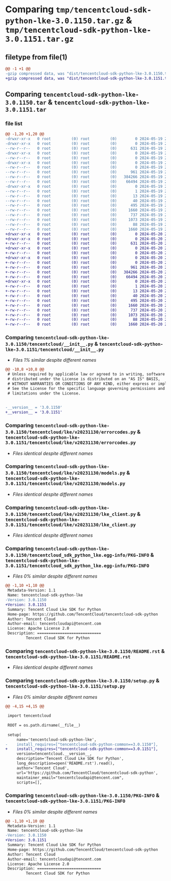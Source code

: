 # Comparing `tmp/tencentcloud-sdk-python-lke-3.0.1150.tar.gz` & `tmp/tencentcloud-sdk-python-lke-3.0.1151.tar.gz`

## filetype from file(1)

```diff
@@ -1 +1 @@
-gzip compressed data, was "dist/tencentcloud-sdk-python-lke-3.0.1150.tar", last modified: Sun May 19 21:15:20 2024, max compression
+gzip compressed data, was "dist/tencentcloud-sdk-python-lke-3.0.1151.tar", last modified: Mon May 20 20:46:44 2024, max compression
```

## Comparing `tencentcloud-sdk-python-lke-3.0.1150.tar` & `tencentcloud-sdk-python-lke-3.0.1151.tar`

### file list

```diff
@@ -1,20 +1,20 @@
-drwxr-xr-x   0 root         (0) root         (0)        0 2024-05-19 21:15:20.000000 tencentcloud-sdk-python-lke-3.0.1150/
-drwxr-xr-x   0 root         (0) root         (0)        0 2024-05-19 21:15:20.000000 tencentcloud-sdk-python-lke-3.0.1150/tencentcloud/
--rw-r--r--   0 root         (0) root         (0)      631 2024-05-19 21:15:20.000000 tencentcloud-sdk-python-lke-3.0.1150/tencentcloud/__init__.py
-drwxr-xr-x   0 root         (0) root         (0)        0 2024-05-19 21:15:20.000000 tencentcloud-sdk-python-lke-3.0.1150/tencentcloud/lke/
--rw-r--r--   0 root         (0) root         (0)        0 2024-05-19 21:15:20.000000 tencentcloud-sdk-python-lke-3.0.1150/tencentcloud/lke/__init__.py
-drwxr-xr-x   0 root         (0) root         (0)        0 2024-05-19 21:15:20.000000 tencentcloud-sdk-python-lke-3.0.1150/tencentcloud/lke/v20231130/
--rw-r--r--   0 root         (0) root         (0)        0 2024-05-19 21:15:20.000000 tencentcloud-sdk-python-lke-3.0.1150/tencentcloud/lke/v20231130/__init__.py
--rw-r--r--   0 root         (0) root         (0)      961 2024-05-19 21:15:20.000000 tencentcloud-sdk-python-lke-3.0.1150/tencentcloud/lke/v20231130/errorcodes.py
--rw-r--r--   0 root         (0) root         (0)   384266 2024-05-19 21:15:20.000000 tencentcloud-sdk-python-lke-3.0.1150/tencentcloud/lke/v20231130/models.py
--rw-r--r--   0 root         (0) root         (0)    66494 2024-05-19 21:15:20.000000 tencentcloud-sdk-python-lke-3.0.1150/tencentcloud/lke/v20231130/lke_client.py
-drwxr-xr-x   0 root         (0) root         (0)        0 2024-05-19 21:15:20.000000 tencentcloud-sdk-python-lke-3.0.1150/tencentcloud_sdk_python_lke.egg-info/
--rw-r--r--   0 root         (0) root         (0)        1 2024-05-19 21:15:20.000000 tencentcloud-sdk-python-lke-3.0.1150/tencentcloud_sdk_python_lke.egg-info/dependency_links.txt
--rw-r--r--   0 root         (0) root         (0)       13 2024-05-19 21:15:20.000000 tencentcloud-sdk-python-lke-3.0.1150/tencentcloud_sdk_python_lke.egg-info/top_level.txt
--rw-r--r--   0 root         (0) root         (0)       40 2024-05-19 21:15:20.000000 tencentcloud-sdk-python-lke-3.0.1150/tencentcloud_sdk_python_lke.egg-info/requires.txt
--rw-r--r--   0 root         (0) root         (0)      495 2024-05-19 21:15:20.000000 tencentcloud-sdk-python-lke-3.0.1150/tencentcloud_sdk_python_lke.egg-info/SOURCES.txt
--rw-r--r--   0 root         (0) root         (0)     1660 2024-05-19 21:15:20.000000 tencentcloud-sdk-python-lke-3.0.1150/tencentcloud_sdk_python_lke.egg-info/PKG-INFO
--rw-r--r--   0 root         (0) root         (0)      737 2024-05-19 21:15:20.000000 tencentcloud-sdk-python-lke-3.0.1150/README.rst
--rw-r--r--   0 root         (0) root         (0)     1073 2024-05-19 21:15:20.000000 tencentcloud-sdk-python-lke-3.0.1150/setup.py
--rw-r--r--   0 root         (0) root         (0)       88 2024-05-19 21:15:20.000000 tencentcloud-sdk-python-lke-3.0.1150/setup.cfg
--rw-r--r--   0 root         (0) root         (0)     1660 2024-05-19 21:15:20.000000 tencentcloud-sdk-python-lke-3.0.1150/PKG-INFO
+drwxr-xr-x   0 root         (0) root         (0)        0 2024-05-20 20:46:44.000000 tencentcloud-sdk-python-lke-3.0.1151/
+drwxr-xr-x   0 root         (0) root         (0)        0 2024-05-20 20:46:44.000000 tencentcloud-sdk-python-lke-3.0.1151/tencentcloud/
+-rw-r--r--   0 root         (0) root         (0)      631 2024-05-20 20:46:44.000000 tencentcloud-sdk-python-lke-3.0.1151/tencentcloud/__init__.py
+drwxr-xr-x   0 root         (0) root         (0)        0 2024-05-20 20:46:44.000000 tencentcloud-sdk-python-lke-3.0.1151/tencentcloud/lke/
+-rw-r--r--   0 root         (0) root         (0)        0 2024-05-20 20:46:44.000000 tencentcloud-sdk-python-lke-3.0.1151/tencentcloud/lke/__init__.py
+drwxr-xr-x   0 root         (0) root         (0)        0 2024-05-20 20:46:44.000000 tencentcloud-sdk-python-lke-3.0.1151/tencentcloud/lke/v20231130/
+-rw-r--r--   0 root         (0) root         (0)        0 2024-05-20 20:46:44.000000 tencentcloud-sdk-python-lke-3.0.1151/tencentcloud/lke/v20231130/__init__.py
+-rw-r--r--   0 root         (0) root         (0)      961 2024-05-20 20:46:44.000000 tencentcloud-sdk-python-lke-3.0.1151/tencentcloud/lke/v20231130/errorcodes.py
+-rw-r--r--   0 root         (0) root         (0)   384266 2024-05-20 20:46:44.000000 tencentcloud-sdk-python-lke-3.0.1151/tencentcloud/lke/v20231130/models.py
+-rw-r--r--   0 root         (0) root         (0)    66494 2024-05-20 20:46:44.000000 tencentcloud-sdk-python-lke-3.0.1151/tencentcloud/lke/v20231130/lke_client.py
+drwxr-xr-x   0 root         (0) root         (0)        0 2024-05-20 20:46:44.000000 tencentcloud-sdk-python-lke-3.0.1151/tencentcloud_sdk_python_lke.egg-info/
+-rw-r--r--   0 root         (0) root         (0)        1 2024-05-20 20:46:44.000000 tencentcloud-sdk-python-lke-3.0.1151/tencentcloud_sdk_python_lke.egg-info/dependency_links.txt
+-rw-r--r--   0 root         (0) root         (0)       13 2024-05-20 20:46:44.000000 tencentcloud-sdk-python-lke-3.0.1151/tencentcloud_sdk_python_lke.egg-info/top_level.txt
+-rw-r--r--   0 root         (0) root         (0)       40 2024-05-20 20:46:44.000000 tencentcloud-sdk-python-lke-3.0.1151/tencentcloud_sdk_python_lke.egg-info/requires.txt
+-rw-r--r--   0 root         (0) root         (0)      495 2024-05-20 20:46:44.000000 tencentcloud-sdk-python-lke-3.0.1151/tencentcloud_sdk_python_lke.egg-info/SOURCES.txt
+-rw-r--r--   0 root         (0) root         (0)     1660 2024-05-20 20:46:44.000000 tencentcloud-sdk-python-lke-3.0.1151/tencentcloud_sdk_python_lke.egg-info/PKG-INFO
+-rw-r--r--   0 root         (0) root         (0)      737 2024-05-20 20:46:44.000000 tencentcloud-sdk-python-lke-3.0.1151/README.rst
+-rw-r--r--   0 root         (0) root         (0)     1073 2024-05-20 20:46:44.000000 tencentcloud-sdk-python-lke-3.0.1151/setup.py
+-rw-r--r--   0 root         (0) root         (0)       88 2024-05-20 20:46:44.000000 tencentcloud-sdk-python-lke-3.0.1151/setup.cfg
+-rw-r--r--   0 root         (0) root         (0)     1660 2024-05-20 20:46:44.000000 tencentcloud-sdk-python-lke-3.0.1151/PKG-INFO
```

### Comparing `tencentcloud-sdk-python-lke-3.0.1150/tencentcloud/__init__.py` & `tencentcloud-sdk-python-lke-3.0.1151/tencentcloud/__init__.py`

 * *Files 1% similar despite different names*

```diff
@@ -10,8 +10,8 @@
 # Unless required by applicable law or agreed to in writing, software
 # distributed under the License is distributed on an "AS IS" BASIS,
 # WITHOUT WARRANTIES OR CONDITIONS OF ANY KIND, either express or implied.
 # See the License for the specific language governing permissions and
 # limitations under the License.
 
 
-__version__ = '3.0.1150'
+__version__ = '3.0.1151'
```

### Comparing `tencentcloud-sdk-python-lke-3.0.1150/tencentcloud/lke/v20231130/errorcodes.py` & `tencentcloud-sdk-python-lke-3.0.1151/tencentcloud/lke/v20231130/errorcodes.py`

 * *Files identical despite different names*

### Comparing `tencentcloud-sdk-python-lke-3.0.1150/tencentcloud/lke/v20231130/models.py` & `tencentcloud-sdk-python-lke-3.0.1151/tencentcloud/lke/v20231130/models.py`

 * *Files identical despite different names*

### Comparing `tencentcloud-sdk-python-lke-3.0.1150/tencentcloud/lke/v20231130/lke_client.py` & `tencentcloud-sdk-python-lke-3.0.1151/tencentcloud/lke/v20231130/lke_client.py`

 * *Files identical despite different names*

### Comparing `tencentcloud-sdk-python-lke-3.0.1150/tencentcloud_sdk_python_lke.egg-info/PKG-INFO` & `tencentcloud-sdk-python-lke-3.0.1151/tencentcloud_sdk_python_lke.egg-info/PKG-INFO`

 * *Files 0% similar despite different names*

```diff
@@ -1,10 +1,10 @@
 Metadata-Version: 1.1
 Name: tencentcloud-sdk-python-lke
-Version: 3.0.1150
+Version: 3.0.1151
 Summary: Tencent Cloud Lke SDK for Python
 Home-page: https://github.com/TencentCloud/tencentcloud-sdk-python
 Author: Tencent Cloud
 Author-email: tencentcloudapi@tencent.com
 License: Apache License 2.0
 Description: ============================
         Tencent Cloud SDK for Python
```

### Comparing `tencentcloud-sdk-python-lke-3.0.1150/README.rst` & `tencentcloud-sdk-python-lke-3.0.1151/README.rst`

 * *Files identical despite different names*

### Comparing `tencentcloud-sdk-python-lke-3.0.1150/setup.py` & `tencentcloud-sdk-python-lke-3.0.1151/setup.py`

 * *Files 0% similar despite different names*

```diff
@@ -4,15 +4,15 @@
 
 import tencentcloud
 
 ROOT = os.path.dirname(__file__)
 
 setup(
     name='tencentcloud-sdk-python-lke',
-    install_requires=["tencentcloud-sdk-python-common==3.0.1150"],
+    install_requires=["tencentcloud-sdk-python-common==3.0.1151"],
     version=tencentcloud.__version__,
     description='Tencent Cloud Lke SDK for Python',
     long_description=open('README.rst').read(),
     author='Tencent Cloud',
     url='https://github.com/TencentCloud/tencentcloud-sdk-python',
     maintainer_email="tencentcloudapi@tencent.com",
     scripts=[],
```

### Comparing `tencentcloud-sdk-python-lke-3.0.1150/PKG-INFO` & `tencentcloud-sdk-python-lke-3.0.1151/PKG-INFO`

 * *Files 0% similar despite different names*

```diff
@@ -1,10 +1,10 @@
 Metadata-Version: 1.1
 Name: tencentcloud-sdk-python-lke
-Version: 3.0.1150
+Version: 3.0.1151
 Summary: Tencent Cloud Lke SDK for Python
 Home-page: https://github.com/TencentCloud/tencentcloud-sdk-python
 Author: Tencent Cloud
 Author-email: tencentcloudapi@tencent.com
 License: Apache License 2.0
 Description: ============================
         Tencent Cloud SDK for Python
```

